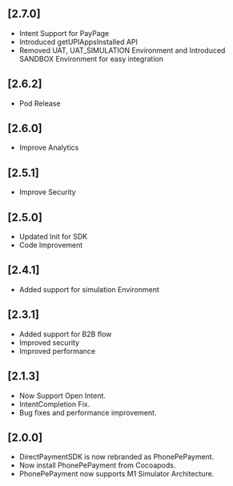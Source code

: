## [2.7.0]
- Intent Support for PayPage
- Introduced getUPIAppsInstalled API
- Removed UAT, UAT_SIMULATION Environment and Introduced SANDBOX Environment for easy integration


## [2.6.2]
- Pod Release


## [2.6.0]
- Improve Analytics


## [2.5.1]
- Improve Security


## [2.5.0]
- Updated Init for SDK
- Code Improvement


## [2.4.1]
- Added support for simulation Environment


## [2.3.1]
- Added support for B2B flow
- Improved security
- Improved performance


## [2.1.3]
- Now Support Open Intent.
- IntentCompletion Fix.
- Bug fixes and performance improvement.


## [2.0.0]
- DirectPaymentSDK is now rebranded as PhonePePayment.
- Now install PhonePePayment from Cocoapods.
- PhonePePayment now supports M1 Simulator Architecture.
